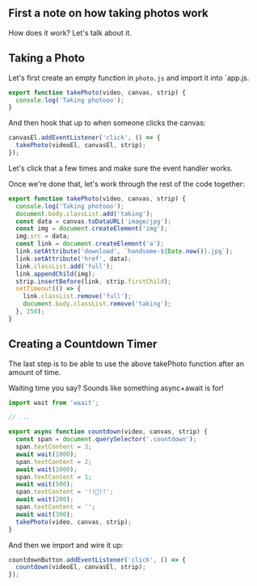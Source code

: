 ## First a note on how taking photos work

How does it work? Let's talk about it.


## Taking a Photo

Let's first create an empty function in `photo.js` and import it into `app.js.

```js
export function takePhoto(video, canvas, strip) {
  console.log('Taking photooo');
}
```

And then hook that up to when someone clicks the canvas:

```js
canvasEl.addEventListener('click', () => {
  takePhoto(videoEl, canvasEl, strip);
});
```

Let's click that a few times and make sure the event handler works.

Once we're done that, let's work through the rest of the code together:

```js
export function takePhoto(video, canvas, strip) {
  console.log('Taking photooo');
  document.body.classList.add('taking');
  const data = canvas.toDataURL('image/jpg');
  const img = document.createElement('img');
  img.src = data;
  const link = document.createElement('a');
  link.setAttribute('download', `handsome-${Date.now()}.jpg`);
  link.setAttribute('href', data);
  link.classList.add('full');
  link.appendChild(img);
  strip.insertBefore(link, strip.firstChild);
  setTimeout(() => {
    link.classList.remove('full');
    document.body.classList.remove('taking');
  }, 250);
}
```

## Creating a Countdown Timer

The last step is to be able to use the above takePhoto function after an amount of time.

Waiting time you say? Sounds like something async+await is for!

```js
import wait from 'waait';

// ...

export async function countdown(video, canvas, strip) {
  const span = document.querySelector('.countdown');
  span.textContent = 3;
  await wait(1000);
  span.textContent = 2;
  await wait(1000);
  span.textContent = 1;
  await wait(500);
  span.textContent = '!!🧀!!';
  await wait(200);
  span.textContent = '';
  await wait(300);
  takePhoto(video, canvas, strip);
}

```

And then we import and wire it up:

```js
countdownButton.addEventListener('click', () => {
  countdown(videoEl, canvasEl, strip);
});
```
